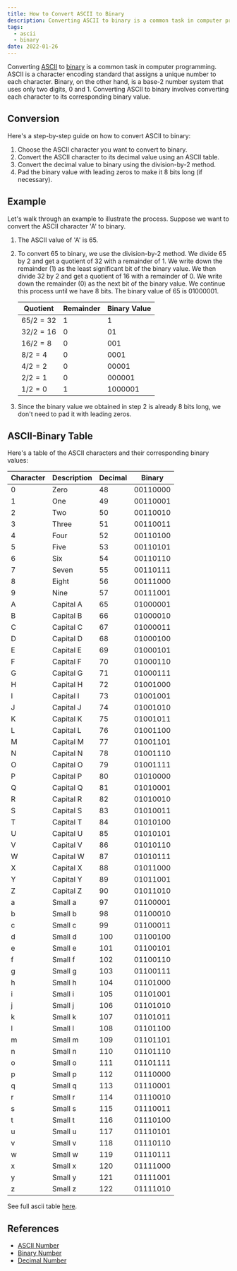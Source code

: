 ```yaml
---
title: How to Convert ASCII to Binary
description: Converting ASCII to binary is a common task in computer programming. ASCII is a character encoding standard that assigns a unique number to each character. Binary, on the other hand, is a base-2 number system that uses only two digits, 0 and 1. Converting ASCII to binary involves converting each character to its corresponding binary value.
tags:
  - ascii
  - binary
date: 2022-01-26
---
```


Converting [ASCII][ASCII_Number] to [binary][Binary_Number] is a common task in computer programming. ASCII is a character encoding standard that assigns a unique number to each character. Binary, on the other hand, is a base-2 number system that uses only two digits, 0 and 1. Converting ASCII to binary involves converting each character to its corresponding binary value.

## Conversion

Here's a step-by-step guide on how to convert ASCII to binary:

1. Choose the ASCII character you want to convert to binary.
2. Convert the ASCII character to its decimal value using an ASCII table.
3. Convert the decimal value to binary using the division-by-2 method.
4. Pad the binary value with leading zeros to make it 8 bits long (if necessary).

## Example

Let's walk through an example to illustrate the process. Suppose we want to convert the ASCII character 'A' to binary.

1. The ASCII value of 'A' is 65.
2. To convert 65 to binary, we use the division-by-2 method. We divide 65 by 2 and get a quotient of 32 with a remainder of 1. We write down the remainder (1) as the least significant bit of the binary value. We then divide 32 by 2 and get a quotient of 16 with a remainder of 0. We write down the remainder (0) as the next bit of the binary value. We continue this process until we have 8 bits. The binary value of 65 is 01000001.

   | Quotient  | Remainder | Binary Value |
   | --------- | --------- | ------------ |
   | $65/2=32$ | 1         | 1            |
   | $32/2=16$ | 0         | 01           |
   | $16/2=8$  | 0         | 001          |
   | $8/2=4$   | 0         | 0001         |
   | $4/2=2$   | 0         | 00001        |
   | $2/2=1$   | 0         | 000001       |
   | $1/2=0$   | 1         | 1000001      |

3. Since the binary value we obtained in step 2 is already 8 bits long, we don't need to pad it with leading zeros.

## ASCII-Binary Table

Here's a table of the ASCII characters and their corresponding binary values:

| Character | Description | Decimal | Binary   |
| --------- | ----------- | ------- | -------- |
| 0         | Zero        | 48      | 00110000 |
| 1         | One         | 49      | 00110001 |
| 2         | Two         | 50      | 00110010 |
| 3         | Three       | 51      | 00110011 |
| 4         | Four        | 52      | 00110100 |
| 5         | Five        | 53      | 00110101 |
| 6         | Six         | 54      | 00110110 |
| 7         | Seven       | 55      | 00110111 |
| 8         | Eight       | 56      | 00111000 |
| 9         | Nine        | 57      | 00111001 |
| A         | Capital A   | 65      | 01000001 |
| B         | Capital B   | 66      | 01000010 |
| C         | Capital C   | 67      | 01000011 |
| D         | Capital D   | 68      | 01000100 |
| E         | Capital E   | 69      | 01000101 |
| F         | Capital F   | 70      | 01000110 |
| G         | Capital G   | 71      | 01000111 |
| H         | Capital H   | 72      | 01001000 |
| I         | Capital I   | 73      | 01001001 |
| J         | Capital J   | 74      | 01001010 |
| K         | Capital K   | 75      | 01001011 |
| L         | Capital L   | 76      | 01001100 |
| M         | Capital M   | 77      | 01001101 |
| N         | Capital N   | 78      | 01001110 |
| O         | Capital O   | 79      | 01001111 |
| P         | Capital P   | 80      | 01010000 |
| Q         | Capital Q   | 81      | 01010001 |
| R         | Capital R   | 82      | 01010010 |
| S         | Capital S   | 83      | 01010011 |
| T         | Capital T   | 84      | 01010100 |
| U         | Capital U   | 85      | 01010101 |
| V         | Capital V   | 86      | 01010110 |
| W         | Capital W   | 87      | 01010111 |
| X         | Capital X   | 88      | 01011000 |
| Y         | Capital Y   | 89      | 01011001 |
| Z         | Capital Z   | 90      | 01011010 |
| a         | Small a     | 97      | 01100001 |
| b         | Small b     | 98      | 01100010 |
| c         | Small c     | 99      | 01100011 |
| d         | Small d     | 100     | 01100100 |
| e         | Small e     | 101     | 01100101 |
| f         | Small f     | 102     | 01100110 |
| g         | Small g     | 103     | 01100111 |
| h         | Small h     | 104     | 01101000 |
| i         | Small i     | 105     | 01101001 |
| j         | Small j     | 106     | 01101010 |
| k         | Small k     | 107     | 01101011 |
| l         | Small l     | 108     | 01101100 |
| m         | Small m     | 109     | 01101101 |
| n         | Small n     | 110     | 01101110 |
| o         | Small o     | 111     | 01101111 |
| p         | Small p     | 112     | 01110000 |
| q         | Small q     | 113     | 01110001 |
| r         | Small r     | 114     | 01110010 |
| s         | Small s     | 115     | 01110011 |
| t         | Small t     | 116     | 01110100 |
| u         | Small u     | 117     | 01110101 |
| v         | Small v     | 118     | 01110110 |
| w         | Small w     | 119     | 01110111 |
| x         | Small x     | 120     | 01111000 |
| y         | Small y     | 121     | 01111001 |
| z         | Small z     | 122     | 01111010 |

See full ascii table [here][ASCII_Number].

## References

- [ASCII Number][ASCII_Number]
- [Binary Number][Binary_Number]
- [Decimal Number][Decimal_Number]

<!-- Reference -->

[ASCII_Number]: /blog/2024/01/01-what-is-ascii-number "What is an ASCII Number?"
[Binary_Number]: /blog/2024/01/01-what-is-binary-number "What is a Binary Number?"
[Decimal_Number]: /blog/2024/01/01-what-is-decimal-number "What is a Decimal Number?"

